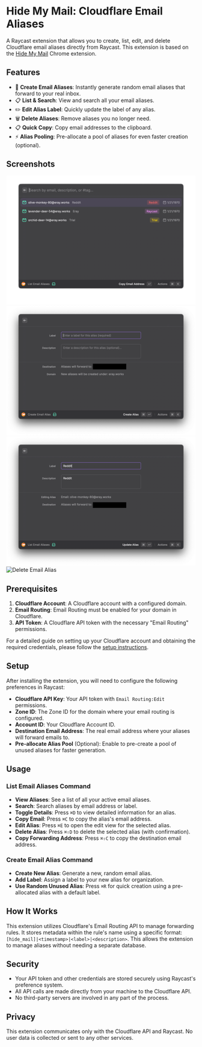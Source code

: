 # Hide My Mail: Cloudflare Email Aliases

A Raycast extension that allows you to create, list, edit, and delete Cloudflare email aliases directly from Raycast. This extension is based on the [Hide My Mail](https://github.com/webmonch/hide-my-mail-cloudflare) Chrome extension.

## Features

- 📧 **Create Email Aliases**: Instantly generate random email aliases that forward to your real inbox.
- 📋 **List & Search**: View and search all your email aliases.
- ✏️ **Edit Alias Label**: Quickly update the label of any alias.
- 🗑️ **Delete Aliases**: Remove aliases you no longer need.
- 📋 **Quick Copy**: Copy email addresses to the clipboard.
- ⚡️ **Alias Pooling**: Pre-allocate a pool of aliases for even faster creation (optional).

## Screenshots

![List Email Aliases](./screenshots/list-aliases.png)
![Create Email Alias](./screenshots/create-alias.png)
![Edit Email Alias](./screenshots/edit-alias.png)
![Delete Email Alias](./screenshots/delete-alias.png)


## Prerequisites

1.  **Cloudflare Account**: A Cloudflare account with a configured domain.
2.  **Email Routing**: Email Routing must be enabled for your domain in Cloudflare.
3.  **API Token**: A Cloudflare API token with the necessary "Email Routing" permissions.

For a detailed guide on setting up your Cloudflare account and obtaining the required credentials, please follow the [setup instructions](https://github.com/webmonch/hide-my-mail-cloudflare/blob/main/SETUP.md).

## Setup

After installing the extension, you will need to configure the following preferences in Raycast:

-   **Cloudflare API Key**: Your API token with `Email Routing:Edit` permissions.
-   **Zone ID**: The Zone ID for the domain where your email routing is configured.
-   **Account ID**: Your Cloudflare Account ID.
-   **Destination Email Address**: The real email address where your aliases will forward emails to.
-   **Pre-allocate Alias Pool** (Optional): Enable to pre-create a pool of unused aliases for faster generation.

## Usage

### List Email Aliases Command

-   **View Aliases**: See a list of all your active email aliases.
-   **Search**: Search aliases by email address or label.
-   **Toggle Details**: Press `⌘D` to view detailed information for an alias.
-   **Copy Email**: Press `⌘C` to copy the alias's email address.
-   **Edit Alias**: Press `⌘E` to open the edit view for the selected alias.
-   **Delete Alias**: Press `⌘⇧D` to delete the selected alias (with confirmation).
-   **Copy Forwarding Address**: Press `⌘⇧C` to copy the destination email address.

### Create Email Alias Command

-   **Create New Alias**: Generate a new, random email alias.
-   **Add Label**: Assign a label to your new alias for organization.
-   **Use Random Unused Alias**: Press `⌘R` for quick creation using a pre-allocated alias with a default label.

## How It Works

This extension utilizes Cloudflare's Email Routing API to manage forwarding rules. It stores metadata within the rule's name using a specific format: `[hide_mail]|<timestamp>|<label>|<description>`. This allows the extension to manage aliases without needing a separate database.

## Security

-   Your API token and other credentials are stored securely using Raycast's preference system.
-   All API calls are made directly from your machine to the Cloudflare API.
-   No third-party servers are involved in any part of the process.

## Privacy

This extension communicates only with the Cloudflare API and Raycast. No user data is collected or sent to any other services.